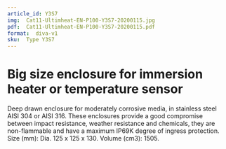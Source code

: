 ```yaml
---
article_id: Y3S7
img:  Cat11-Ultimheat-EN-P100-Y3S7-20200115.jpg
pdf:  Cat11-Ultimheat-EN-P100-Y3S7-20200115.pdf
format:  diva-v1
sku:  Type Y3S7
---
```


# Big size enclosure for immersion heater or temperature sensor

Deep drawn enclosure for moderately corrosive media, in stainless steel AISI 304 or AISI 316.
These enclosures provide a good compromise between impact resistance,
weather resistance and chemicals, they are non-flammable and have 
a maximum IP69K degree of ingress protection. Size (mm): Dia. 125 x 125 x 130. Volume (cm3): 1505.  

